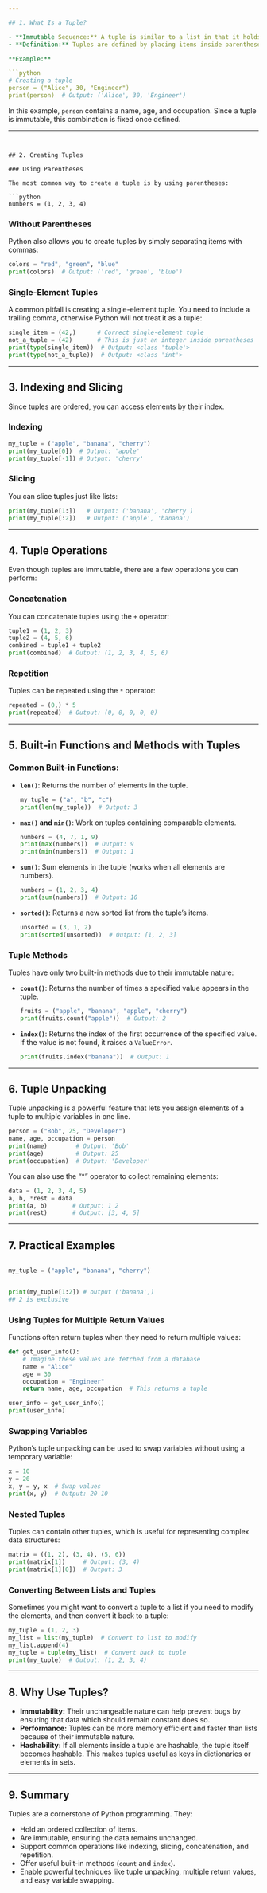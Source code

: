 ```yaml
---

## 1. What Is a Tuple?

- **Immutable Sequence:** A tuple is similar to a list in that it holds a sequence of elements. However, tuples are immutable, which means that once you create a tuple, you cannot change its content (i.e., you cannot add, delete, or modify elements).  
- **Definition:** Tuples are defined by placing items inside parentheses `()` separated by commas.

**Example:**

```python
# Creating a tuple
person = ("Alice", 30, "Engineer")
print(person)  # Output: ('Alice', 30, 'Engineer')
```

In this example, `person` contains a name, age, and occupation. Since a tuple is immutable, this combination is fixed once defined.

---
```


## 2. Creating Tuples

### Using Parentheses

The most common way to create a tuple is by using parentheses:

```python
numbers = (1, 2, 3, 4)
```

### Without Parentheses

Python also allows you to create tuples by simply separating items with commas:

```python
colors = "red", "green", "blue"
print(colors)  # Output: ('red', 'green', 'blue')
```

### Single-Element Tuples

A common pitfall is creating a single-element tuple. You need to include a trailing comma, otherwise Python will not treat it as a tuple:

```python
single_item = (42,)      # Correct single-element tuple
not_a_tuple = (42)       # This is just an integer inside parentheses
print(type(single_item))  # Output: <class 'tuple'>
print(type(not_a_tuple))  # Output: <class 'int'>
```

---

## 3. Indexing and Slicing

Since tuples are ordered, you can access elements by their index.

### Indexing

```python
my_tuple = ("apple", "banana", "cherry")
print(my_tuple[0])  # Output: 'apple'
print(my_tuple[-1]) # Output: 'cherry'
```

### Slicing

You can slice tuples just like lists:

```python
print(my_tuple[1:])   # Output: ('banana', 'cherry')
print(my_tuple[:2])   # Output: ('apple', 'banana')
```

---

## 4. Tuple Operations

Even though tuples are immutable, there are a few operations you can perform:

### Concatenation

You can concatenate tuples using the `+` operator:

```python
tuple1 = (1, 2, 3)
tuple2 = (4, 5, 6)
combined = tuple1 + tuple2
print(combined)  # Output: (1, 2, 3, 4, 5, 6)
```

### Repetition

Tuples can be repeated using the `*` operator:

```python
repeated = (0,) * 5
print(repeated)  # Output: (0, 0, 0, 0, 0)
```

---

## 5. Built-in Functions and Methods with Tuples

### Common Built-in Functions:

- **`len()`**: Returns the number of elements in the tuple.

  ```python
  my_tuple = ("a", "b", "c")
  print(len(my_tuple))  # Output: 3
  ```

- **`max()` and `min()`**: Work on tuples containing comparable elements.

  ```python
  numbers = (4, 7, 1, 9)
  print(max(numbers))  # Output: 9
  print(min(numbers))  # Output: 1
  ```

- **`sum()`**: Sum elements in the tuple (works when all elements are numbers).

  ```python
  numbers = (1, 2, 3, 4)
  print(sum(numbers))  # Output: 10
  ```

- **`sorted()`**: Returns a new sorted list from the tuple’s items.

  ```python
  unsorted = (3, 1, 2)
  print(sorted(unsorted))  # Output: [1, 2, 3]
  ```

### Tuple Methods

Tuples have only two built-in methods due to their immutable nature:

- **`count()`**: Returns the number of times a specified value appears in the tuple.

  ```python
  fruits = ("apple", "banana", "apple", "cherry")
  print(fruits.count("apple"))  # Output: 2
  ```

- **`index()`**: Returns the index of the first occurrence of the specified value. If the value is not found, it raises a `ValueError`.

  ```python
  print(fruits.index("banana"))  # Output: 1
  ```

---

## 6. Tuple Unpacking

Tuple unpacking is a powerful feature that lets you assign elements of a tuple to multiple variables in one line.

```python
person = ("Bob", 25, "Developer")
name, age, occupation = person
print(name)        # Output: 'Bob'
print(age)         # Output: 25
print(occupation)  # Output: 'Developer'
```

You can also use the “*” operator to collect remaining elements:

```python
data = (1, 2, 3, 4, 5)
a, b, *rest = data
print(a, b)       # Output: 1 2
print(rest)       # Output: [3, 4, 5]
```

---

## 7. Practical Examples

```python

my_tuple = ("apple", "banana", "cherry")


print(my_tuple[1:2]) # output ('banana',)
## 2 is exclusive

```

### Using Tuples for Multiple Return Values

Functions often return tuples when they need to return multiple values:

```python
def get_user_info():
    # Imagine these values are fetched from a database
    name = "Alice"
    age = 30
    occupation = "Engineer"
    return name, age, occupation  # This returns a tuple

user_info = get_user_info()
print(user_info)
```

### Swapping Variables

Python’s tuple unpacking can be used to swap variables without using a temporary variable:

```python
x = 10
y = 20
x, y = y, x  # Swap values
print(x, y)  # Output: 20 10
```

### Nested Tuples

Tuples can contain other tuples, which is useful for representing complex data structures:

```python
matrix = ((1, 2), (3, 4), (5, 6))
print(matrix[1])     # Output: (3, 4)
print(matrix[1][0])  # Output: 3
```

### Converting Between Lists and Tuples

Sometimes you might want to convert a tuple to a list if you need to modify the elements, and then convert it back to a tuple:

```python
my_tuple = (1, 2, 3)
my_list = list(my_tuple)  # Convert to list to modify
my_list.append(4)
my_tuple = tuple(my_list)  # Convert back to tuple
print(my_tuple)  # Output: (1, 2, 3, 4)
```

---

## 8. Why Use Tuples?

- **Immutability:** Their unchangeable nature can help prevent bugs by ensuring that data which should remain constant does so.
- **Performance:** Tuples can be more memory efficient and faster than lists because of their immutable nature.
- **Hashability:** If all elements inside a tuple are hashable, the tuple itself becomes hashable. This makes tuples useful as keys in dictionaries or elements in sets.

---

## 9. Summary

Tuples are a cornerstone of Python programming. They:
- Hold an ordered collection of items.
- Are immutable, ensuring the data remains unchanged.
- Support common operations like indexing, slicing, concatenation, and repetition.
- Offer useful built-in methods (`count` and `index`).
- Enable powerful techniques like tuple unpacking, multiple return values, and easy variable swapping.
